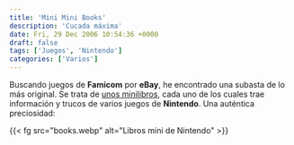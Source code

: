 ```yaml
---
title: 'Mini Mini Books'
description: 'Cucada máxima'
date: Fri, 29 Dec 2006 10:54:36 +0000
draft: false
tags: ['Juegos', 'Nintendo']
categories: ['Varios']
---
```


Buscando juegos de **Famicom** por **eBay**, he encontrado una subasta de lo más original. Se trata de [unos minilibros](http://cgi.ebay.es/Worlds-Smallest-Famicom-Hint-Books-Mini-Mini-Book_W0QQitemZ280062575413QQihZ018QQcategoryZ4315QQrdZ1QQssPageNameZWD1VQQcmdZViewItem), cada uno de los cuales trae información y trucos de varios juegos de **Nintendo**. Una auténtica preciosidad:

{{< fg src="books.webp" alt="Libros mini de Nintendo" >}}